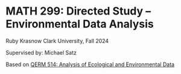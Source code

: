 # MATH 299: Directed Study – Environmental Data Analysis 

Ruby Krasnow 
Clark University, Fall 2024

Supervised by: Michael Satz 

Based on [QERM 514: Analysis of Ecological and Environmental Data](url) 
